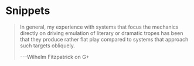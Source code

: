 Snippets
========

> In general, my experience with systems that focus the mechanics directly on
> driving emulation of literary or dramatic tropes has been that they produce
> rather flat play compared to systems that approach such targets obliquely.
>
> ---Wilhelm Fitzpatrick on G+
